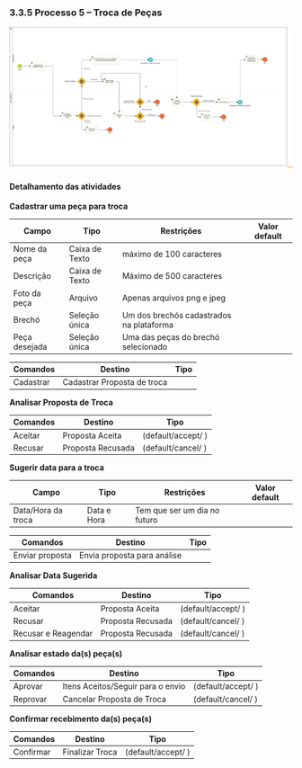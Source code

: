 ### 3.3.5 Processo 5 – Troca de Peças

![Modelo BPMN do Processo de Troca de Peças](images/TrocasDePecas-v2.png "Modelo BPMN do Processo de Troca de Peças.")

#### Detalhamento das atividades

**Cadastrar uma peça para troca**

| **Campo**       | **Tipo**         | **Restrições** | **Valor default** |
| ---             | ---              | ---            | ---               |
| Nome da peça    | Caixa de Texto   | máximo de 100 caracteres |         |
| Descrição       | Caixa de Texto   | Máximo de 500 caracteres |         |
| Foto da peça    | Arquivo          | Apenas arquivos png e jpeg |       |
| Brechó   | Seleção única | Um dos brechós cadastrados na plataforma |   |
| Peça desejada   | Seleção única | Uma das peças do brechó selecionado | |

| **Comandos**         |  **Destino**                   | **Tipo** |
| ---                  | ---                            | ---      |
| Cadastrar            | Cadastrar Proposta de troca  |            |


**Analisar Proposta de Troca**

| **Comandos**         |  **Destino**                   | **Tipo**          |
| ---                  | ---                            | ---               |
| Aceitar | Proposta Aceita  | (default/accept/  )                          |
| Recusar | Proposta Recusada  | (default/cancel/  )                        |

**Sugerir data para a troca**

| **Campo**       | **Tipo**         | **Restrições** | **Valor default** |
| ---             | ---              | ---            | ---               |
| Data/Hora da troca | Data e Hora | Tem que ser um dia no futuro |       |

| **Comandos**         |  **Destino**                   | **Tipo** |
| ---                  | ---                            | ---      |
| Enviar proposta      | Envia proposta para análise  |            |

**Analisar Data Sugerida**

| **Comandos**         |  **Destino**                   | **Tipo**          |
| ---                  | ---                            | ---               |
| Aceitar | Proposta Aceita  | (default/accept/  )                          |
| Recusar | Proposta Recusada  | (default/cancel/  )                        |
| Recusar e Reagendar | Proposta Recusada  | (default/cancel/  )            |

**Analisar estado da(s) peça(s)**

| **Comandos**         |  **Destino**                   | **Tipo**          |
| ---                  | ---                            | ---               |
| Aprovar | Itens Aceitos/Seguir para o envio  | (default/accept/  )        |
| Reprovar | Cancelar Proposta de Troca  | (default/cancel/  )              |

**Confirmar recebimento da(s) peça(s)**

| **Comandos**         |  **Destino**                   | **Tipo**          |
| ---                  | ---                            | ---               |
| Confirmar | Finalizar Troca | (default/accept/  )                         |
